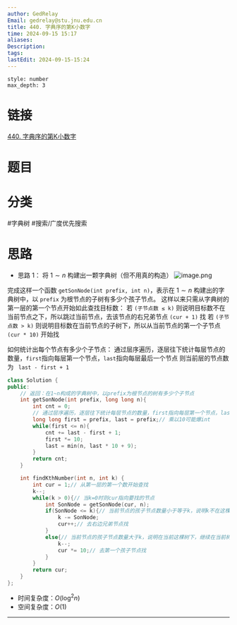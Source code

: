 ```yaml
---
author: GedRelay
Email: gedrelay@stu.jnu.edu.cn
title: 440. 字典序的第K小数字
time: 2024-09-15 15:17
aliases: 
Description: 
tags: 
lastEdit: 2024-09-15-15:24
---
```


```toc
style: number
max_depth: 3
```

# 链接
[440. 字典序的第K小数字](https://leetcode.cn/problems/k-th-smallest-in-lexicographical-order/) 

# 题目


# 分类
#字典树 #搜索/广度优先搜索 

# 思路
- 思路 1：
将 $1\sim n$ 构建出一颗字典树（但不用真的构造）
![image.png](https://ged-pic-bed.oss-cn-guangzhou.aliyuncs.com/img/202409151524727.png)

完成这样一个函数 `getSonNode(int prefix, int n)`，表示在 $1\sim n$ 构建出的字典树中，以 `prefix` 为根节点的子树有多少个孩子节点。
这样以来只需从字典树的第一层的第一个节点开始如此查找目标数：
若 `(子节点数 ≤ k)` 则说明目标数不在当前节点之下，所以跳过当前节点，去该节点的右兄弟节点 `(cur + 1)` 找
若 `(子节点数 > k)` 则说明目标数在当前节点的子树下，所以从当前节点的第一个子节点 `(cur * 10)` 开始找


如何统计出每个节点有多少个子节点：
通过层序遍历，逐层往下统计每层节点的数量，`first`指向每层第一个节点，`last`指向每层最后一个节点
则当前层的节点数为 ` last - first + 1` 



```cpp
class Solution {
public:
    // 返回：在1~n构成的字典树中，以prefix为根节点的树有多少个子节点
    int getSonNode(int prefix, long long n){
        int cnt = 0;
        // 通过层序遍历，逐层往下统计每层节点的数量，first指向每层第一个节点，last指向每层最后一个节点
        long long first = prefix, last = prefix;// 乘以10可能爆int
        while(first <= n){
            cnt += last - first + 1;
            first *= 10;
            last = min(n, last * 10 + 9);
        }
        return cnt;
    }

    int findKthNumber(int n, int k) {
        int cur = 1;// 从第一层的第一个数开始查找
        k--;
        while(k > 0){// 当k=0时则cur指向要找的节点
            int SonNode = getSonNode(cur, n);
            if(SonNode <= k){// 当前节点的孩子节点数量小于等于k，说明k不在这棵树下
                k -= SonNode;
                cur++;// 去右边兄弟节点找
            }
            else{// 当前节点的孩子节点数量大于k，说明在当前这棵树下，继续在当前树下寻找
                k--;
                cur *= 10;// 去第一个孩子节点找
            }
        }
        return cur;
    }
};
```


- 时间复杂度：${O\left( \log ^{2} n \right)  }$ 
- 空间复杂度：${O\left( 1 \right)  }$ 


---


